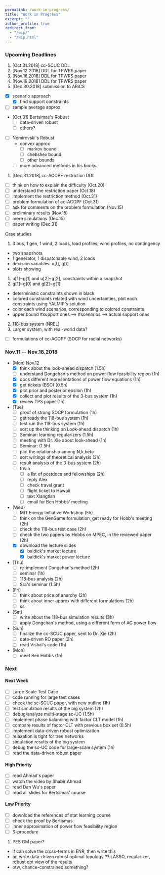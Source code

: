 ```yaml
---
permalink: /work-in-progress/
title: "Work in Progress"
excerpt: ""
author_profile: true
redirect_from: 
  - "/wip/"
  - "/wip.html"
---
```


### Upcoming Deadlines

1. [Oct.31.2018] cc-SCUC DDL
1. [Nov.12.2018] DDL for TPWRS paper
1. [Nov.16.2018] DDL for TPWRS paper
1. [Nov.19.2018] DDL for TPWRS paper
1. [Dec.30.2018] submission to ARiCS
  - [x] scenario approach
    - [x] find support constraints
  - [ ] sample average approx
  - (Oct.31) Bertsimas's Robust
    - [ ] data-driven robust
    - [ ] others?
  - [ ] Nemirovski's Robust
    - convex approx
      - [ ] markov bound
      - [ ] chebshev bound
      - [ ] other bounds
    - [ ] more advanced methods in his books
1. [Dec.31.2018] cc-ACOPF restriction DDL
  - [ ] think on how to explain the difficulty (Oct.20)
  - [ ] understand the restriction paper (Oct.18)
  - [ ] implement the restriction method (Oct.31)
  - [ ] problem formulation of cc-ACOPF (Oct.31)
  - [ ] ask for comments on the problem formulation (Nov.15)
  - [ ] preliminary results (Nov.15)
  - [ ] more simulations (Dec.15)
  - [ ] paper writing (Dec.31)

Case studies
1. 3 bus, 1 gen, 1 wind, 2 loads, load profiles, wind profiles, no contingency
  - two snapshots
  - 1 generator, 1 dispatchable wind, 2 loads
  - decision variables: u[t], g[t]
  - plots showing
  1. u[1]~g[1] and u[2]~g[2], constraints within a snapshot
  2. g[1]~g[0] and g[2]~g[1]
  - deterministic constraints shown in black
  - colored constraints related with wind uncertainties, plot each constraints using YALMIP's solution
  - color each wind scenarios, corresponding to colored constraints
  - upper bound #support ones --> #scenarios --> actual support ones
2. 118-bus system (NREL)
3. Larger system, with real-world data?
- [ ] formulations of cc-ACOPF (SOCP for radial networks)

### Nov.11 -- Nov.18.2018
* (Mon) Nov.12 
  - [x] think about the look-ahead dispatch (1.5h)
  - [ ] understand Dongchan's method on power flow feasibility region (1h)  
  - [X] docs different representations of power flow equations (1h)
  - [X] get tickets (BSO) (0.5h)
  - [x] plot prior and posterior epsilon (1h)
  - [x] collect and plot results of the 3-bus system (1h)
  - [x] review TPS paper (1h) 
* (Tue)
  - [ ] proof of strong SOCP formulation (1h)
  - [ ] get ready the 118-bus system (1h)
  - [ ] test run the 118-bus system (1h)
  - [ ] sort up the thinking on Look-ahead dispatch (1h)
  - [ ] Seminar: learning regularizers (1.5h)
  - [ ] meeting with Dr. Xie about look-ahead (1h)
  - [ ] Seminar: (1.5h) 
  - [ ] plot the relationship among N,k,beta
  - [ ] sort writings of theoretical analysis (2h)
  - [ ] result analysis of the 3-bus system (2h)
  - [ ] trivia
    - [ ] a list of postdocs and fellowships (2h)
    - [ ] reply Alex 
    - [ ] check travel grant 
    - [ ] flight ticket to Hawaii
    - [ ] text Xiangtian 
    - [ ] email for Ben Hobbs' meeting 
* (Wed)
  - [ ] MIT Energy Initiative Workshop (5h)
  - [ ] think on the GenGame formulation, get ready for Hobb's meeting (2h)
  - [ ] check the 118-bus test case (2h)
  - [ ] check the two papers by Hobbs on MPEC, in the reviewed paper (2h)
  - [x] download the lecture slides
    - [x] baldick's market lecture
    - [x] baldick's market power lecture 
* (Thu)
  - [ ] re-implement Dongchan's method (2h)
  - [ ] seminar (1h)
  - [ ] 118-bus analysis (2h)
  - [ ] Sra's seminar (1.5h) 
* (Fri)
  - [ ] think about price of anarchy (2h) 
  - [ ] think about inner approx with different formulations (2h)
  - [ ] ss
* (Sat) 
  - [ ] write about the 118-bus simulation results (3h)
  - [ ] apply Dongchan's method, using a different form of AC power flow 
* (Sun) 
  - [ ] finalize the cc-SCUC paper, sent to Dr. Xie (2h)
  - [ ] data-driven RO paper (2h)  
  - [ ] read Vishal's code (1h) 
* (Mon)
  - [ ] meet Ben Hobbs (1h)

### Next
#### Next Week
- [ ] Large Scale Test Case
- [ ] code running for large test cases
- [ ] check the sc-SCUC paper, with new outline (1h) 
- [ ] test simulation results of the big system (2h) 
- [ ] debug/analyze multi-stage sc-UC (1.5h)
- [ ] implement phase balancing with factor CLT model (1h)
- [ ] compare results of factor CLT with previous box set (0.5h)
- [ ] implement data-driven robust optimization 
- [ ] relaxation is tight for tree networks
- [ ] simulation results of the big system
- [ ] debug the sc-UC code for large-scale system (1h)
- [ ] read the data-driven robust paper

#### High Priority
- [ ] read Ahmad's paper
- [ ] watch the video by Shabir Ahmad
- [ ] read Dan Wu's paper
- [ ] read all slides for Bertsimas' course

#### Low Priority
- [ ] download the references of stat learning course
- [ ] check the proof by Bertismas
- [ ] inner approximation of power flow feasibility region
- [ ] S-procedure 
1. PES GM paper?
  - if can solve the cross-terms in ENR, then write this
  - or, write data-driven robust optimal topology ?? LASSO, regularizer, robust opt view of the results 
  - otw, chance-constrained something?
